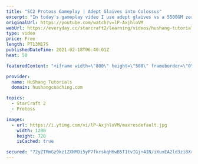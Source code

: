 ```yaml
---
title: "SC2 Protoss Gameplay | Adept Glaives into Colossus"
excerpt: "In today's gameplay video I use adept glaives vs a 5500GM zerg. I transition into colossus afterwards and go for a heavy push.  SC2 Protoss Gameplay | Adept Glaives into Colossus #sc2 #protoss #gameplay   Coaching -------------------------------------------------------------------------- Website: https://www.hushangcoaching.com"
originalUrl: https://youtube.com/watch?v=lP-AxjhloVM
webUrl: https://everyday.cc/starcraft2/learning/videos/hushang-tutorials-sc2-protoss-gameplay-adept-glaives-into-colossus/
type: video
price: Free
length: PT13M17S
publishedDateTime: 2021-02-18T06:40:01Z
heat: 50

featuredContent: "<iframe width=\"800\" height=\"500\" frameborder=\"0\" src=\"https://www.youtube.com/embed/lP-AxjhloVM\" allow=\"accelerometer; autoplay; encrypted-media; gyroscope; picture-in-picture\" allowfullscreen></iframe>"

provider:
  name: HuShang Tutorials
  domain: hushangcoaching.com

topics:
  - StarCraft 2
  - Protoss

images:
  - url: https://i.ytimg.com/vi/lP-AxjhloVM/maxresdefault.jpg
    width: 1280
    height: 720
    isCached: true

secured: "72yZTMmGz9kz1ZXNMDi5yP7fkrskqH6wB5T1tvIGj+4IN/iXuxEA2ld3zi8XrnGr2Wzz2MaCwIi00wDX9FOE4D3xkMDxIfAlJZowR1DzJEm9RhnmNLhVRvDClERO+63gBOibpGB6zHMDxzkdj9xAPg1vHWGdKleCEBWDCuMBtVmhkJSVc3dACf1zHe51KaYvStVviH59Xn4OufGA/exvjZ1lf9bJ5ymbrvWCHoTwy6NBHOoSnlA7VjWajdJP9q3CDuysvIQw5qS7WlIkB5dFW1nQnbv8l6ZCJeaNhQI1AUjWI+dCQIwaE+j5CcDt3hHzX7OYotdPYJciCe3Qg7Gifq/jKlqouR1RyUtk7pQnhoZAAmCWmXX8gwrXgIR20U/uIYQryjrX7L4fskhMFa2WcFkYo8OjAMFn1J6oWWHoMrs=;gw3KKb+2NwVAA4Uy6muPPg=="
---
```


